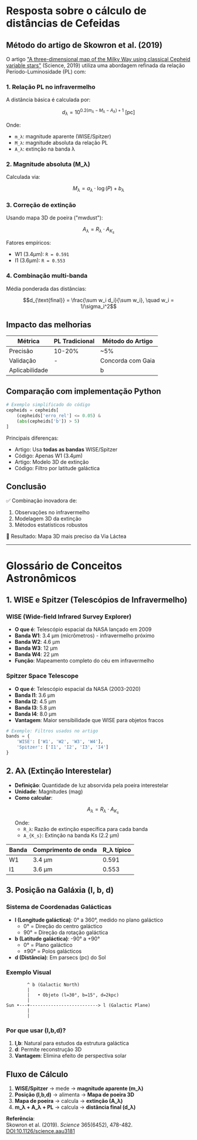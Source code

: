 # Resposta sobre o cálculo de distâncias de Cefeidas

## Método do artigo de Skowron et al. (2019)

O artigo ["A three-dimensional map of the Milky Way using classical Cepheid variable stars"](https://doi.org/10.1126/science.aau3181) (Science, 2019) utiliza uma abordagem refinada da relação Período-Luminosidade (PL) com:

### 1. Relação PL no infravermelho

A distância básica é calculada por:

```math
d_\lambda = 10^{0.2(m_\lambda - M_\lambda - A_\lambda) + 1} \text{ [pc]}
```

Onde:
- `m_λ`: magnitude aparente (WISE/Spitzer)
- `M_λ`: magnitude absoluta da relação PL
- `A_λ`: extinção na banda λ

### 2. Magnitude absoluta (M_λ)

Calculada via:

```math
M_\lambda = a_\lambda \cdot \log(P) + b_\lambda
```

### 3. Correção de extinção

Usando mapa 3D de poeira ("mwdust"):

```math
A_\lambda = R_\lambda \cdot A_{K_s}
```

Fatores empíricos:
- W1 (3.4µm): `R = 0.591`
- I1 (3.6µm): `R = 0.553`

### 4. Combinação multi-banda

Média ponderada das distâncias:

```math
d_{\text{final}} = \frac{\sum w_i d_i}{\sum w_i}, \quad w_i = 1/\sigma_i^2
```

## Impacto das melhorias

| Métrica       | PL Tradicional | Método do Artigo |
|---------------|----------------|------------------|
| Precisão      | 10-20%         | ~5%              |
| Validação     | -              | Concorda com Gaia|
| Aplicabilidade| |b|>10°      | |b|>5°       |

## Comparação com implementação Python

```python
# Exemplo simplificado do código
cepheids = cepheids[
    (cepheids['erro_rel'] <= 0.05) & 
    (abs(cepheids['b']) > 5)
]
```

Principais diferenças:
- Artigo: Usa **todas as bandas** WISE/Spitzer
- Código: Apenas W1 (3.4µm)
- Artigo: Modelo 3D de extinção
- Código: Filtro por latitude galáctica

## Conclusão

✅ Combinação inovadora de:
1. Observações no infravermelho  
2. Modelagem 3D da extinção  
3. Métodos estatísticos robustos  

📌 Resultado: Mapa 3D mais preciso da Via Láctea

---

# Glossário de Conceitos Astronômicos

## 1. WISE e Spitzer (Telescópios de Infravermelho)

### WISE (Wide-field Infrared Survey Explorer)
- **O que é**: Telescópio espacial da NASA lançado em 2009
- **Banda W1**: 3.4 µm (micrômetros) - infravermelho próximo
- **Banda W2**: 4.6 µm
- **Banda W3**: 12 µm
- **Banda W4**: 22 µm
- **Função**: Mapeamento completo do céu em infravermelho

### Spitzer Space Telescope
- **O que é**: Telescópio espacial da NASA (2003-2020)
- **Banda I1**: 3.6 µm
- **Banda I2**: 4.5 µm
- **Banda I3**: 5.8 µm
- **Banda I4**: 8.0 µm
- **Vantagem**: Maior sensibilidade que WISE para objetos fracos

```python
# Exemplo: Filtros usados no artigo
bands = {
    'WISE': ['W1', 'W2', 'W3', 'W4'],
    'Spitzer': ['I1', 'I2', 'I3', 'I4']
}
```

## 2. Aλ (Extinção Interestelar)
- **Definição**: Quantidade de luz absorvida pela poeira interestelar
- **Unidade**: Magnitudes (mag)
- **Como calcular**:
  ```math
  A_\lambda = R_\lambda \cdot A_{K_s}
  ```
  Onde:
  - `R_λ`: Razão de extinção específica para cada banda
  - `A_{K_s}`: Extinção na banda Ks (2.2 µm)

| Banda | Comprimento de onda | R_λ típico |
|-------|---------------------|------------|
| W1    | 3.4 µm              | 0.591      |
| I1    | 3.6 µm              | 0.553      |

## 3. Posição na Galáxia (l, b, d)

### Sistema de Coordenadas Galácticas
- **l (Longitude galáctica)**: 0° a 360°, medido no plano galáctico
  - 0° = Direção do centro galáctico
  - 90° = Direção da rotação galáctica
- **b (Latitude galáctica)**: -90° a +90°
  - 0° = Plano galáctico
  - ±90° = Polos galácticos
- **d (Distância)**: Em parsecs (pc) do Sol

### Exemplo Visual
```
        ^ b (Galactic North)
        |
        |   • Objeto (l=30°, b=15°, d=2kpc)
        |
Sun •---+--------------------------> l (Galactic Plane)
        |
        |
```

### Por que usar (l,b,d)?
1. **l,b**: Natural para estudos da estrutura galáctica
2. **d**: Permite reconstrução 3D
3. **Vantagem**: Elimina efeito de perspectiva solar

## Fluxo de Cálculo

1. **WISE/Spitzer** → mede → **magnitude aparente (m_λ)**
2. **Posição (l,b,d)** → alimenta → **Mapa de poeira 3D**
3. **Mapa de poeira** → calcula → **extinção (A_λ)**
4. **m_λ + A_λ + PL** → calcula → **distância final (d_λ)**

**Referência**:  
Skowron et al. (2019). *Science* 365(6452), 478-482. [DOI:10.1126/science.aau3181](https://doi.org/10.1126/science.aau3181)
